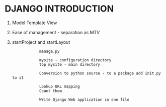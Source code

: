 # DJANGO INTRODUCTION

1. Model Template View

2. Ease of management - separation as MTV 

3. startProject and startLayout 
              
                   manage.py 
                   
                   mysite - configuration directory
                   top mysite - main directory 
                   
                   Conversion to python source - to a package add init.py to it 
                   
                   Lookup URL mapping
                   Count them 
                   
                   Write Django Web application in one file
                   

                   
        
